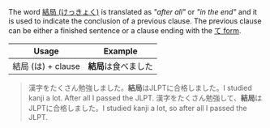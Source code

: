 The word [結局 (けっきょく)](w1254730) is translated as *"after all"* or *"in the end"* and it is used to indicate the conclusion of a previous clause. The previous clause can be either a finished sentence or a clause ending with the [て form](52).

|Usage|Example|
|-|-|
|結局 (は) + clause|**結局**は食べました|

>漢字をたくさん勉強しました。**結局**はJLPTに合格しました。I studied kanji a lot. After all I passed the JLPT.
>漢字をたくさん勉強して、**結局**はJLPTに合格しました。I studied kanji a lot, so after all I passed the JLPT.